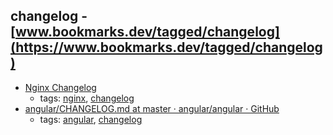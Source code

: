 changelog - [www.bookmarks.dev/tagged/changelog](https://www.bookmarks.dev/tagged/changelog)
---
* [Nginx Changelog](http://nginx.org/en/CHANGES)
    * tags: [nginx](../tags/nginx.md), [changelog](../tags/changelog.md)
* [angular/CHANGELOG.md at master · angular/angular · GitHub](https://github.com/angular/angular/blob/master/CHANGELOG.md)
    * tags: [angular](../tags/angular.md), [changelog](../tags/changelog.md)
